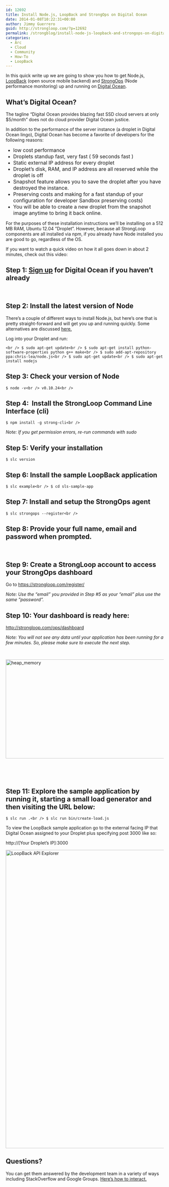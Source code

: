 ```yaml
---
id: 12692
title: Install Node.js, LoopBack and StrongOps on Digital Ocean
date: 2014-01-08T10:22:31+00:00
author: Jimmy Guerrero
guid: http://strongloop.com/?p=12692
permalink: /strongblog/install-node-js-loopback-and-strongops-on-digital-ocean/
categories:
  - Arc
  - Cloud
  - Community
  - How-To
  - LoopBack
---
```

In this quick write up we are going to show you how to get Node.js, [LoopBack](http://strongloop.com/mobile-application-development/loopback/) (open source mobile backend) and [StrongOps](http://strongloop.com/node-js-performance/strongops/) (Node performance monitoring) up and running on [Digital Ocean](https://www.digitalocean.com/).

## **What&#8217;s Digital Ocean?**

The tagline &#8220;Digital Ocean provides blazing fast SSD cloud servers at only $5/month&#8221; does not do cloud provider Digital Ocean justice.

In addition to the performance of the server instance (a droplet in Digital Ocean lingo), Digital Ocean has become a favorite of developers for the following reasons:

  *  <span style="font-size: medium;">low cost performance</span>
  *  <span style="font-size: medium;">Droplets standup fast, very fast ( 59 seconds fast )</span>
  *  <span style="font-size: medium;">Static external IP address for every droplet</span>
  *  <span style="font-size: medium;">Droplet&#8217;s disk, RAM, and IP address are all reserved while the droplet is off</span>
  *  <span style="font-size: medium;">Snapshot feature allows you to save the droplet after you have destroyed the instance.</span>
  *  <span style="font-size: medium;">Preserving costs and making for a fast standup of your configuration for developer Sandbox preserving costs)</span>
  *  <span style="font-size: medium;">You will be able to create a new droplet from the snapshot image anytime to bring it back online.</span>

For the purposes of these installation instructions we’ll be installing on a 512 MB RAM, Ubuntu 12.04 ”Droplet”. However, because all StrongLoop components are all installed via npm, if you already have Node installed you are good to go, regardless of the OS.

If you want to watch a quick video on how it all goes down in about 2 minutes, check out this video:



<h2 dir="ltr">
</h2>

<h2 dir="ltr">
  <strong>Step 1: <a href="https://www.digitalocean.com/">Sign up</a> for Digital Ocean if you haven’t already</strong>
</h2>

&nbsp;

<h2 dir="ltr">
  <strong>Step 2: Install the latest version of Node</strong>
</h2>

There’s a couple of different ways to install Node.js, but here’s one that is pretty straight-forward and will get you up and running quickly. Some alternatives are discussed [here.](https://www.digitalocean.com/community/articles/how-to-install-an-upstream-version-of-node-js-on-ubuntu-12-04)

Log into your Droplet and run:
  
`<br />
$ sudo apt-get update<br />
$ sudo apt-get install python-software-properties python g++ make<br />
$ sudo add-apt-repository ppa:chris-lea/node.js<br />
$ sudo apt-get update<br />
$ sudo apt-get install nodejs`

<h2 dir="ltr">
  <strong>Step 3: Check your version of Node</strong>
</h2>

 `$ node -v<br />
v0.10.24<br />
` 

<h2 dir="ltr">
  <strong>Step 4:  Install the StrongLoop Command Line Interface (cli)</strong>
</h2>

 `$ npm install -g strong-cli<br />
` 
  
_Note: If you get permission errors, re-run commands with sudo_

<h2 dir="ltr">
  <strong>Step 5: Verify your installation</strong>
</h2>

 `$ slc version`

<h2 dir="ltr">
  <strong>Step 6: Install the sample LoopBack application</strong>
</h2>

 `$ slc example<br />
$ cd sls-sample-app`

<h2 dir="ltr">
  <strong>Step 7: Install and setup the StrongOps agent</strong>
</h2>

 `$ slc strongops --register<br />
` 

<h2 dir="ltr">
  <strong>Step 8: Provide your full name, email and password when prompted.</strong>
</h2>

&nbsp;

<h2 dir="ltr">
  <strong>Step 9: Create a StrongLoop account to access your StrongOps dashboard</strong>
</h2>

Go to <https://strongloop.com/register/>

_Note: Use the “email” you provided in Step #5 as your “email” plus use the same ”password”._

<h2 dir="ltr">
  <strong>Step 10: Your dashboard is ready here:</strong>
</h2>

<http://strongloop.com/ops/dashboard>

_Note: You will not see any data until your application has been running for a few minutes. So, please make sure to execute the next step._

&nbsp;

[<img class="aligncenter size-full wp-image-10945" alt="heap_memory" src="https://strongloop.com/wp-content/uploads/2013/11/heap_memory1.png" width="850" height="315" />](https://strongloop.com/wp-content/uploads/2013/11/heap_memory1.png)

&nbsp;

&nbsp;

<h2 dir="ltr">
  <strong>Step 11: Explore the sample application by running it, starting a small load generator and then visiting the URL below:</strong>
</h2>

 `$ slc run .<br />
$ slc run bin/create-load.js`

To view the LoopBack sample application go to the external facing IP that Digital Ocean assigned to your Droplet plus specifying post 3000 like so:

http://[Your Droplet’s IP]:3000

[<img class="aligncenter size-full wp-image-12726" alt="LoopBack API Explorer" src="https://strongloop.com/wp-content/uploads/2014/01/Screen-Shot-2014-01-08-at-10.49.19-AM.png" width="1532" height="949" />](https://strongloop.com/wp-content/uploads/2014/01/Screen-Shot-2014-01-08-at-10.49.19-AM.png)

<h2 dir="ltr">
  <strong>Questions?</strong>
</h2>

You can get them answered by the development team in a variety of ways including StackOverflow and Google Groups. [Here&#8217;s how to interact.](http://strongloop.com/developers/forums/)